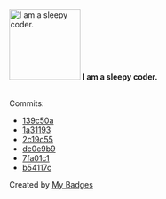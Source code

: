 <img src="https://my-badges.github.io/my-badges/sleepy-coder.png" alt="I am a sleepy coder." title="I am a sleepy coder." width="128">
<strong>I am a sleepy coder.</strong>
<br><br>

Commits:

- <a href="https://github.com/RAHULKRISHNAKR/Geeks_For_Geeks_/commit/139c50a639aa007d6ee3b60fe80fe9afefe1d801">139c50a</a>
- <a href="https://github.com/RAHULKRISHNAKR/Geeks_For_Geeks_/commit/1a3119381a1861a12dec8c49190acba3e65455b3">1a31193</a>
- <a href="https://github.com/RAHULKRISHNAKR/KTU_S5_DA_LAB/commit/2c19c55228b492bc83387897925496b2d57f2f86">2c19c55</a>
- <a href="https://github.com/RAHULKRISHNAKR/KTU_S5_DA_LAB/commit/dc0e9b96c3b17b67bd2ae3aa9cc9e40e9e383360">dc0e9b9</a>
- <a href="https://github.com/RAHULKRISHNAKR/KTU_S5_DA_LAB/commit/7fa01c11f8c43c42d293f2049b9b0362b65a8a9f">7fa01c1</a>
- <a href="https://github.com/RAHULKRISHNAKR/KTU_S5_DA_LAB/commit/b54117c4cf121d90d62b2b38e11e618435fd5a1d">b54117c</a>


Created by <a href="https://github.com/my-badges/my-badges">My Badges</a>